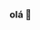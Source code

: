 ### olá 👋

<!--
**VitorLuiz15/VitorLuiz15** is a ✨ _special_ ✨ repository because its `README.md` (this file) appears on your GitHub profile.

Here are some ideas to get you started:

- 🔭 I’m currently working on STUDENT
- 🌱 I’m currently learning JAVA
- 👯 I’m looking to collaborate on ...
- 🤔 I’m looking for help with ...
- 💬 Ask me about ...
- 📫 How to reach me: EMAIL: vitorluizboy45@gmail.com
- 😄 Pronouns: ele/delas
- ⚡ Fun fact: bom em todos os esportes
-->
